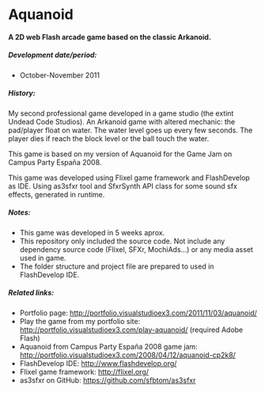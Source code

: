 # Aquanoid

#### A 2D web Flash arcade game based on the classic Arkanoid.

##### Development date/period: 
* October-November 2011

##### History:
My second professional game developed in a game studio (the extint Undead Code Studios). An Arkanoid game with altered mechanic: the pad/player float on water. The water level goes up every few seconds. The player dies if reach the block level or the ball touch the water.

This game is based on my version of Aquanoid for the Game Jam on Campus Party España 2008.

This game was developed using Flixel game framework and FlashDevelop as IDE. Using as3sfxr tool and SfxrSynth API class for some sound sfx effects, generated in runtime.

##### Notes:
* This game was developed in 5 weeks aprox.
* This repository only included the source code. Not include any dependency source code (Flixel, SFXr, MochiAds...) or any media asset used in game.
* The folder structure and project file are prepared to used in FlashDevelop IDE.

##### Related links:
* Portfolio page: http://portfolio.visualstudioex3.com/2011/11/03/aquanoid/
* Play the game from my portfolio site: http://portfolio.visualstudioex3.com/play-aquanoid/ (required Adobe Flash)
* Aquanoid from Campus Party España 2008 game jam: http://portfolio.visualstudioex3.com/2008/04/12/aquanoid-cp2k8/
* FlashDevelop IDE: http://www.flashdevelop.org/
* Flixel game framework: http://flixel.org/
* as3sfxr on GitHub: https://github.com/sfbtom/as3sfxr